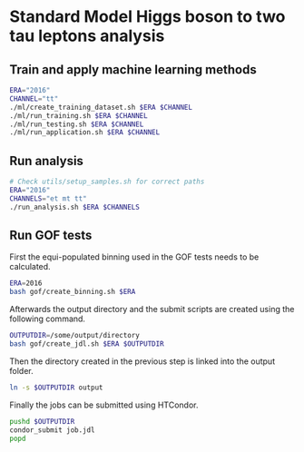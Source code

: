 # Standard Model Higgs boson to two tau leptons analysis

## Train and apply machine learning methods

```bash
ERA="2016"
CHANNEL="tt"
./ml/create_training_dataset.sh $ERA $CHANNEL
./ml/run_training.sh $ERA $CHANNEL
./ml/run_testing.sh $ERA $CHANNEL
./ml/run_application.sh $ERA $CHANNEL
```

## Run analysis

```bash
# Check utils/setup_samples.sh for correct paths
ERA="2016"
CHANNELS="et mt tt"
./run_analysis.sh $ERA $CHANNELS
```
## Run GOF tests
First the equi-populated binning used in the GOF tests needs to be calculated. 
```bash
ERA=2016
bash gof/create_binning.sh $ERA
```
Afterwards the output directory and the submit scripts are created using the following command.
```bash
OUTPUTDIR=/some/output/directory
bash gof/create_jdl.sh $ERA $OUTPUTDIR
```
Then the directory created in the previous step is linked into the output folder.
```bash
ln -s $OUTPUTDIR output
```
Finally the jobs can be submitted using HTCondor.
```bash
pushd $OUTPUTDIR
condor_submit job.jdl
popd
```
